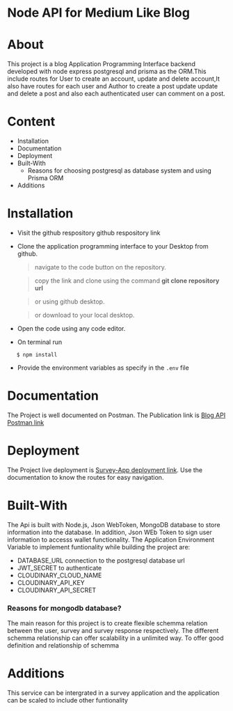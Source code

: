 # Node API for Medium Like Blog
# About
This project is a blog Application Programming Interface  backend developed with node express postgresql and prisma  as the ORM.This include routes for User to create an account, update and delete account,It also have routes for each user and Author to create a post update update and delete a post and also each authenticated user can comment on a post.
# Content

- Installation
- Documentation
- Deployment
- Built-With
  - Reasons for choosing postgresql as database system and using Prisma ORM
- Additions

# Installation 

- Visit the github respository github respository link
- Clone the application programming interface to your Desktop from github.
  
   > navigate to the code button on the repository.

   > copy the link and clone using the command **git clone repository url**
   
   > or using github desktop.
   
   > or download to your local desktop.
- Open the code using any code editor.
- On terminal run 
  
``` 
   $ npm install

```
- Provide the environment variables as specify in the `.env` file

# Documentation

The Project is well documented on Postman. The Publication link is [Blog API Postman link](https://documenter.getpostman.com/view/15034996/2s8YzQX4Hj)

# Deployment

The Project live deployment is [Survey-App deployment link](https://adefisayo-enterscale-test.vercel.app/). Use the documentation to know the routes for easy navigation.

# Built-With

The Api is built with Node.js, Json WebToken, MongoDB database to store information into the database. In addition, Json WEb Token to sign user information to accesss wallet functionality. The Application Environment Variable to implement funtionality while building the project are:

- DATABASE_URL connection to the  postgresql database url 
- JWT_SECRET  to authenticate
- CLOUDINARY_CLOUD_NAME 
- CLOUDINARY_API_KEY 
- CLOUDINARY_API_SECRET

### Reasons for mongodb database?
The main reason for this project is to create flexible schemma relation between the user, survey and survey response respectively. The different schemma relationship can offer scalability in a unlimited way. To offer good definition  and relationship of schemma 
# Additions

This service can be intergrated in a survey application and the application can be scaled to include other funtionality

<!-- npx prisma format   to rearrange the relationship between the database schemas -->
<!-- npx prisma studio to set up a temporary database schema with their data on the browser  -->